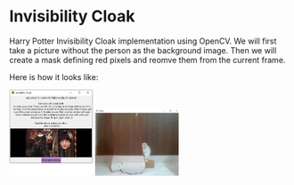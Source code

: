 # Invisibility Cloak

Harry Potter Invisibility Cloak implementation using OpenCV. We will first take a picture without the person as the background image. Then we will create a mask defining red pixels and reomve them from the current frame.

Here is how it looks like:

<p float="left">
  <img src="/InstructionImg.png" width="150" />
  <img src="/OutputImg.png" width="150" /> 
</p>
 